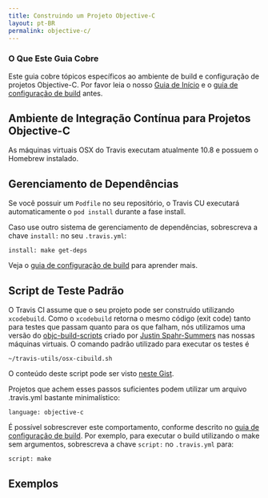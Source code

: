 ```yaml
---
title: Construindo um Projeto Objective-C
layout: pt-BR
permalink: objective-c/
---
```


### O Que Este Guia Cobre

Este guia cobre tópicos específicos ao ambiente de build e configuração de projetos Objective-C. Por favor leia o nosso [Guia de Início](/pt_BR/docs/user/getting-started/) e o [guia de configuração de build](/pt_BR/docs/user/build-configuration/) antes.

## Ambiente de Integração Contínua para Projetos Objective-C

As máquinas virtuais OSX do Travis executam atualmente 10.8 e possuem o Homebrew instalado.

## Gerenciamento de Dependências

Se você possuir um `Podfile` no seu repositório, o Travis CU executará automaticamente o `pod install` durante a fase install.

Caso use outro sistema de gerenciamento de dependências, sobrescreva a chave `install:` no seu `.travis.yml`:

    install: make get-deps

Veja o [guia de configuração de build](/pt_BR/docs/user/build-configuration/) para aprender mais.

## Script de Teste Padrão

O Travis CI assume que o seu projeto pode ser construído utilizando `xcodebuild`. Como o `xcodebuild` retorna o mesmo código (exit code) tanto para testes que passam quanto para os que falham, nós utilizamos uma versão do [objc-build-scripts](https://github.com/jspahrsummers/objc-build-scripts) criado por [Justin Spahr-Summers](https://github.com/jspahrsummers) nas nossas máquinas virtuais. O comando padrão utilizado para executar os testes é

    ~/travis-utils/osx-cibuild.sh

O conteúdo deste script pode ser visto [neste Gist](https://gist.github.com/henrikhodne/73151fccea7af3201f63).

Projetos que achem esses passos suficientes podem utilizar um arquivo .travis.yml bastante minimalístico:

    language: objective-c

É possível sobrescrever este comportamento, conforme descrito no [guia de configuração de build](/pt_BR/docs/user/build-configuration/). Por exemplo, para executar o build 
utilizando o make sem argumentos, sobrescreva a chave `script:` no `.travis.yml` para:

    script: make

## Exemplos


